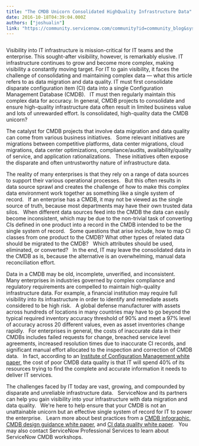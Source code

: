 ```yaml
---
title: "The CMDB Unicorn Consolidated HighQuality Infrastructure Data"
date: 2016-10-18T04:39:04.000Z
authors: ["joshualin"]
link: "https://community.servicenow.com/community?id=community_blog&sys_id=a2fd662ddbd0dbc01dcaf3231f961995"
---
```

<p><img   alt="" class="image-1 jive-image" src="1389cccadbdc5fc068c1fb651f961951.iix" style="max-width: 1200px; max-height: 900px;"/></p><p>Visibility into IT infrastructure is mission-critical for IT teams and the enterprise. This sought-after visibility, however, is remarkably elusive. IT infrastructure continues to grow and become more complex, making visibility a constantly moving target. For IT to gain visibility, it faces the challenge of consolidating and maintaining complex data — what this article refers to as data migration and data quality. IT must first consolidate disparate configuration item (CI) data into a single Configuration Management Database (CMDB).   IT must then regularly maintain this complex data for accuracy. In general, CMDB projects to consolidate and ensure high-quality infrastructure data often result in limited business value and lots of unrewarded effort. Is consolidated, high-quality data the CMDB unicorn?</p><p></p><p>The catalyst for CMDB projects that involve data migration and data quality can come from various business initiatives.   Some relevant initiatives are migrations between competitive platforms, data center migrations, cloud migrations, data center optimizations, compliance/audits, availability/quality of service, and application rationalizations.   These initiatives often expose the disparate and often untrustworthy nature of infrastructure data.</p><p></p><p>The reality of many enterprises is that they rely on a range of data sources to support their various operational processes.   But this often results in data source sprawl and creates the challenge of how to make this complex data environment work together as something like a single system of record.   If an enterprise has a CMDB, it may not be viewed as the single source of truth, because most departments may have their own trusted data silos.   When different data sources feed into the CMDB the data can easily become inconsistent, which may be due to the non-trivial task of converting CIs defined in one product into a record in the CMDB intended to be the single system of record.   Some questions that arise include, how to map CI classes from one product to the CMDB? What other types of related data should be migrated to the CMDB?   Which attributes should be used, eliminated, or converted?   In the end, IT may leave the consolidated data in the CMDB as is, because the alternative is an overwhelming, manual data reconciliation effort.</p><p></p><p>Data in a CMDB may be old, incomplete, unverified, and inconsistent.   Many enterprises in industries governed by complex compliance and regulatory requirements are compelled to maintain high-quality infrastructure data. For example, a financial institution may require full visibility into its infrastructure in order to identify and remediate assets considered to be high risk.   A global defense manufacturer with assets across hundreds of locations in many countries may have to go beyond the typical required inventory accuracy threshold of 90% and meet a 97% level of accuracy across 20 different values, even as asset inventories change rapidly.   For enterprises in general, the costs of inaccurate data in their CMDBs includes failed requests for change, breached service level agreements, increased resolution times due to inaccurate CI records, and significant manual effort allocated to the inspection and correction of CMDB data.   In fact, according to an <a title="ervicenow.box.com/s/dw8vfrtkkifejyautqz2um99r72uh3h1" href="https://servicenow.box.com/s/dw8vfrtkkifejyautqz2um99r72uh3h1">Institute of Configuration Management white paper</a>, the cost of poor CMDB data quality is that IT will spend 40% of its resources trying to find the complete and accurate information it needs to deliver IT services. </p><p></p><p>The challenges faced by IT today are vast, growing, and compounded by disparate and unreliable infrastructure data.   ServiceNow and its partners can help you gain visibility into your infrastructure with data migration and data quality.   We're here to help ensure that your CMDB is not an unattainable unicorn but an effective single system of record for IT to power the enterprise.   Learn more about best practices from a <a title="w.servicenow.com/content/dam/servicenow/documents/infographics/info-elements-of-an-initial-configuration-management-capability.pdf" href="http://www.servicenow.com/content/dam/servicenow/documents/infographics/info-elements-of-an-initial-configuration-management-capability.pdf">CMDB infographic</a>, <a title="w.servicenow.com/content/dam/servicenow/documents/whitepapers/wp-cmdb-design-guidance.pdf" href="http://www.servicenow.com/content/dam/servicenow/documents/whitepapers/wp-cmdb-design-guidance.pdf">CMDB design guidance white paper</a>, and <a title="w.servicenow.com/content/dam/servicenow/documents/whitepapers/wp-cmdb-improving-configuration-item-data-quality.pdf" href="http://www.servicenow.com/content/dam/servicenow/documents/whitepapers/wp-cmdb-improving-configuration-item-data-quality.pdf">CI data quality white paper</a>.   You may also contact ServiceNow Professional Services to learn about ServiceNow CMDB workshops.</p>
